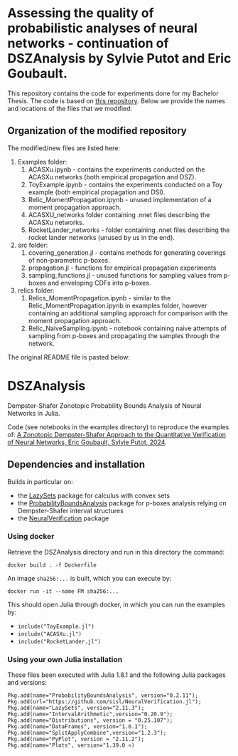 # Assessing the quality of probabilistic analyses of neural networks - continuation of  DSZAnalysis by Sylvie Putot and Eric Goubault.
This repository contains the code for experiments done for my Bachelor Thesis. The code is based on [this repository](https://github.com/sputot/DSZAnalysis). Below we provide the names and locations of the files that we modified: 

## Organization of the modified repository
The modified/new files are listed here:
1. Examples folder:
   1. ACASXu.ipynb - contains the experiments conducted on the ACASXu networks (both empirical propagation and DSZ).
   2. ToyExample.ipynb - contains the experiments conducted on a Toy example (both empirical propagation and DSI).
   3. Relic_MomentPropagation.ipynb - unused implementation of a moment propagation approach.
   4. ACASXU_networks folder containing .nnet files describing the ACASXu networks.
   5. RocketLander_networks - folder containing .nnet files describing the rocket lander networks (unused by us in the end).
2. src folder:
   1. covering_generation.jl - contains methods for generating coverings of non-parametric p-boxes.
   2. propagation.jl - functions for empirical propagation experiments
   3. sampling_functions.jl - unused functions for sampling values from p-boxes and enveloping CDFs into p-boxes.
3. relics folder:
   1. Relics_MomentPropagation.ipynb - similar to the Relic_MomentPropagation.ipynb in examples folder, however containing an additional sampling approach for comparison with the moment propagation approach.
   2. Relic_NaiveSampling.ipynb - notebook containing naive attempts of sampling from p-boxes and propagating the samples through the network.

The original README file is pasted below:

# DSZAnalysis
Dempster-Shafer Zonotopic Probability Bounds Analysis of Neural Networks in Julia.

Code (see notebooks in the examples directory) to reproduce the examples of:
[A Zonotopic Dempster-Shafer Approach to the Quantitative Verification of Neural Networks, Eric Goubault, Sylvie Putot, 2024](https://hal.science/hal-04546350).


## Dependencies and installation
Builds in particular on:
- the [LazySets](https://juliareach.github.io/LazySets.jl/) package for calculus with convex sets 
- the [ProbabilityBoundsAnalysis](https://github.com/AnderGray/ProbabilityBoundsAnalysis.jl) package for p-boxes analysis relying on Dempster-Shafer interval structures  
- the [NeuralVerification](https://sisl.github.io/NeuralVerification.jl/latest/functions/) package

### Using docker

Retrieve the DSZAnalysis directory and run in this directory the command:

```docker build . -f Dockerfile```

An image ```sha256:...``` is built, which you can execute by:

```docker run -it --name FM sha256:...```

This should open Julia through docker, in which you can run the examples by:
- ```include("ToyExample.jl")```
- ```include("ACASXu.jl")```
- ```include("RocketLander.jl")```

### Using your own Julia installation

These files been executed with Julia 1.8.1 and the following Julia packages and versions:

```Using Pkg
Pkg.add(name="ProbabilityBoundsAnalysis", version="0.2.11"); 
Pkg.add(url="https://github.com/sisl/NeuralVerification.jl"); 
Pkg.add(name="LazySets", version="2.11.3"); 
Pkg.add(name="IntervalArithmetic",version="0.20.9"); 
Pkg.add(name="Distributions", version = "0.25.107"); 
Pkg.add(name="DataFrames", version="1.6.1"); 
Pkg.add(name="SplitApplyCombine",version="1.2.3"); 
Pkg.add(name="PyPlot", version = "2.11.2"); 
Pkg.add(name="Plots", version="1.39.0 »)
```
